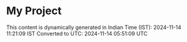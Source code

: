 # My Project

This content is dynamically generated in Indian Time (IST): 2024-11-14 11:21:09 IST
Converted to UTC: 2024-11-14 05:51:09 UTC
